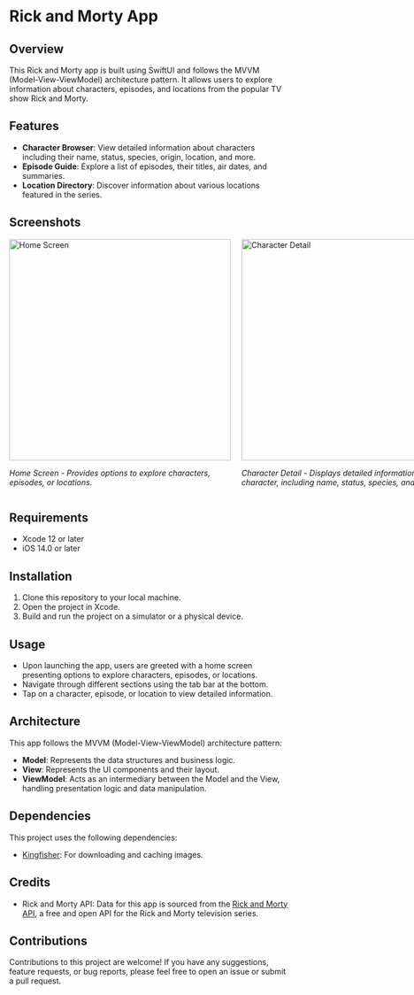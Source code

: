 # Rick and Morty App

## Overview
This Rick and Morty app is built using SwiftUI and follows the MVVM (Model-View-ViewModel) architecture pattern. It allows users to explore information about characters, episodes, and locations from the popular TV show Rick and Morty.

## Features
- **Character Browser**: View detailed information about characters including their name, status, species, origin, location, and more.
- **Episode Guide**: Explore a list of episodes, their titles, air dates, and summaries.
- **Location Directory**: Discover information about various locations featured in the series.

## Screenshots

<div style="display: flex; justify-content: space-around;">
    <div style="flex: 1; margin-right: 10px;">
        <img src="https://github.com/ymnberkay/RickAndMorty/assets/73296405/8fabf1ab-932f-45c1-b53f-bb135c58bc42" alt="Home Screen" width="400">
        <p><em>Home Screen - Provides options to explore characters, episodes, or locations.</em></p>
    </div>
    <div style="flex: 1; margin-left: 10px;">
        <img src="https://github.com/ymnberkay/RickAndMorty/assets/73296405/913d6525-8e51-4f6c-af03-024decf38d13" alt="Character Detail" width="400">
        <p><em>Character Detail - Displays detailed information about a character, including name, status, species, and more.</em></p>
    </div>
</div>


## Requirements
- Xcode 12 or later
- iOS 14.0 or later

## Installation
1. Clone this repository to your local machine.
2. Open the project in Xcode.
3. Build and run the project on a simulator or a physical device.

## Usage
- Upon launching the app, users are greeted with a home screen presenting options to explore characters, episodes, or locations.
- Navigate through different sections using the tab bar at the bottom.
- Tap on a character, episode, or location to view detailed information.

## Architecture
This app follows the MVVM (Model-View-ViewModel) architecture pattern:
- **Model**: Represents the data structures and business logic.
- **View**: Represents the UI components and their layout.
- **ViewModel**: Acts as an intermediary between the Model and the View, handling presentation logic and data manipulation.

## Dependencies
This project uses the following dependencies:
- [Kingfisher](https://github.com/onevcat/Kingfisher): For downloading and caching images.

## Credits
- Rick and Morty API: Data for this app is sourced from the [Rick and Morty API](https://rickandmortyapi.com/), a free and open API for the Rick and Morty television series.

## Contributions
Contributions to this project are welcome! If you have any suggestions, feature requests, or bug reports, please feel free to open an issue or submit a pull request.
